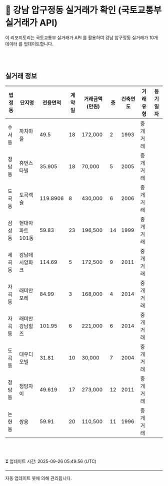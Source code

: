
# 🚩 강남 압구정동 실거래가 확인 (국토교통부 실거래가 API)

이 리포지토리는 국토교통부 실거래가 API 를 활용하여 강남 압구정동 실거래가 10개 데이터 를 업데이트합니다.

<br>
<br>

## 실거래 정보
| 법정동 | 단지명 | 전용면적 | 계약일 | 거래금액(만원) | 층 | 건축연도 | 거래유형 | 등기일자 |
| --- | --- | --- | --- | --- | --- | --- | --- | --- |
| 수서동 | 까치마을 | 49.5 | 18 | 172,000 | 2 | 1993 | 중개거래 |  |
| 청담동 | 휴먼스타빌 | 35.905 | 18 | 70,000 | 5 | 2005 | 중개거래 |  |
| 도곡동 | 도곡렉슬 | 119.8906 | 8 | 430,000 | 6 | 2006 | 중개거래 |  |
| 삼성동 | 현대아파트101동 | 59.83 | 23 | 196,500 | 14 | 1999 | 중개거래 |  |
| 세곡동 | 강남데시앙파크 | 114.69 | 5 | 172,500 | 9 | 2011 | 중개거래 |  |
| 자곡동 | 래미안포레 | 84.99 | 3 | 168,000 | 4 | 2014 | 중개거래 |  |
| 자곡동 | 래미안강남힐즈 | 101.95 | 6 | 221,000 | 6 | 2014 | 중개거래 |  |
| 도곡동 | 대우디오빌 | 31.81 | 10 | 30,000 | 7 | 2004 | 중개거래 |  |
| 청담동 | 청담자이 | 49.619 | 17 | 273,000 | 12 | 2011 | 중개거래 |  |
| 논현동 | 쌍용 | 59.91 | 20 | 110,500 | 11 | 1996 | 중개거래 |  |

<br>
<br>

⏳ 업데이트 시간: 2025-09-26 05:49:56 (UTC)

---
자동 업데이트 봇에 의해 관리됩니다.
    